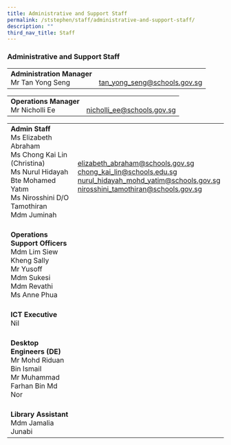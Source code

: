 ```yaml
---
title: Administrative and Support Staff
permalink: /ststephen/staff/administrative-and-support-staff/
description: ""
third_nav_title: Staff
---
```

### Administrative and Support Staff

|  	|  	|
|---|---|
|**Administration Manager**<br>Mr Tan Yong Seng|<br>tan_yong_seng@schools.gov.sg<br>|   |

|  	|  	|
|---|---|
|**Operations Manager**<br>Mr Nicholli Ee| <br> nicholli_ee@schools.gov.sg<br>|   |

|  	|  	|
|---|---|
|**Admin Staff**<br>Ms Elizabeth Abraham<br>Ms Chong Kai Lin (Christina)<br>Ms Nurul Hidayah Bte Mohamed Yatım <br>Ms Nirosshini D/O Tamothiran<br>Mdm Juminah<br><br>| <br>elizabeth_abraham@schools.gov.sg<br>chong_kai_lin@schools.edu.sg <br>nurul_hidayah_mohd_yatim@schools.gov.sg 	<br> 	nirosshini_tamothiran@schools.gov.sg<br><br>|   |
| **Operations Support Officers**<br>Mdm Lim Siew Kheng Sally<br>Mr Yusoff<br>Mdm Sukesi<br>Mdm Revathi<br>Ms Anne Phua<br><br>| |
| **ICT Executive**<br>Nil<br><br>|  	|
| **Desktop Engineers (DE)**<br>Mr Mohd Riduan Bin Ismail<br>Mr Muhammad Farhan Bin Md Nor <br><br>|  	|
| **Library Assistant**<br>Mdm Jamalia Junabi 	|  	|
